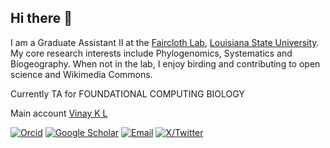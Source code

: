 ## Hi there 👋 
I am a Graduate Assistant II at the [Faircloth Lab](https://www.faircloth-lab.org/), [Louisiana State University](https://www.lsu.edu/). My core research interests include Phylogenomics, Systematics and Biogeography. When not in the lab, I enjoy birding and contributing to open science and Wikimedia Commons. 

Currently TA for FOUNDATIONAL COMPUTING BIOLOGY

Main account [Vinay K L](github.com/stachyris)

[![Orcid](https://img.shields.io/badge/Orcid-gray?style=flat-square&logo=ORCID)](https://orcid.org/0000-0001-6186-9250)
[![Google Scholar](https://img.shields.io/badge/GoogleScholar-gray?style=flat-square&logo=GoogleScholar)](https://scholar.google.com/citations?hl=en&pli=1&user=cPIH1ioAAAAJ)
[![Email](https://img.shields.io/badge/Email-vkl1@lsu.edu-blue?style=flat-square)](mailto:vkl1@lsu.edu)
[![X/Twitter](https://img.shields.io/badge/Twitter-9cf?style=flat-square&logo=Twitter)](https://twitter.com/bird_biochemist)

<!--
**vinaykl1/vinaykl1** is a ✨ _special_ ✨ repository because its `README.md` (this file) appears on your GitHub profile.

Here are some ideas to get you started:

- 🔭 I’m currently working on ...
- 🌱 I’m currently learning ...
- 👯 I’m looking to collaborate on ...
- 🤔 I’m looking for help with ...
- 💬 Ask me about ...
- 📫 How to reach me: ...
- 😄 Pronouns: ...
- ⚡ Fun fact: ...
-->

